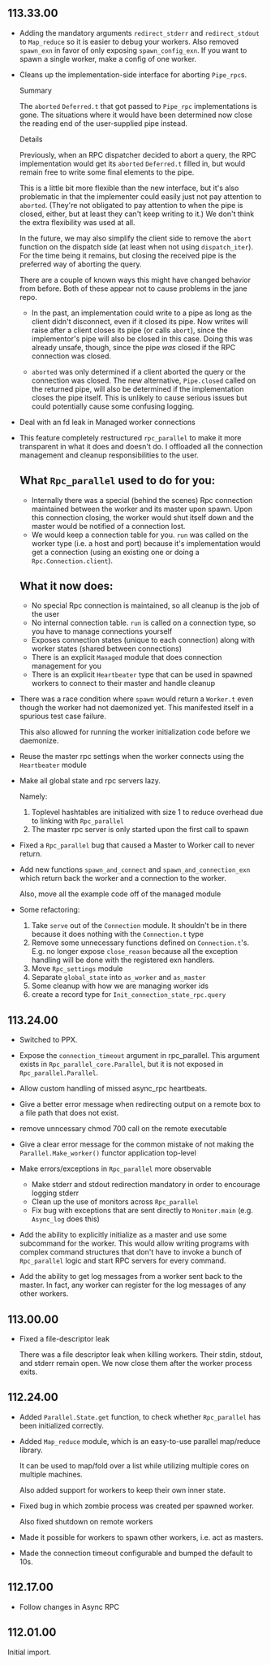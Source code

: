 ## 113.33.00

- Adding the mandatory arguments `redirect_stderr` and `redirect_stdout` to `Map_reduce` so it is easier to debug your workers.
  Also removed `spawn_exn` in favor of only exposing `spawn_config_exn`. If you want to spawn a single worker, make a config of one worker.

- Cleans up the implementation-side interface for aborting `Pipe_rpc`s.

  Summary

  The `aborted` `Deferred.t` that got passed to `Pipe_rpc` implementations is
  gone. The situations where it would have been determined now close the reading
  end of the user-supplied pipe instead.

  Details

  Previously, when an RPC dispatcher decided to abort a query, the RPC
  implementation would get its `aborted` `Deferred.t` filled in, but would remain
  free to write some final elements to the pipe.

  This is a little bit more flexible than the new interface, but it's also
  problematic in that the implementer could easily just not pay attention to
  `aborted`. (They're not obligated to pay attention to when the pipe is closed,
  either, but at least they can't keep writing to it.) We don't think the extra
  flexibility was used at all.

  In the future, we may also simplify the client side to remove the `abort`
  function on the dispatch side (at least when not using `dispatch_iter`). For the
  time being it remains, but closing the received pipe is the preferred way of
  aborting the query.

  There are a couple of known ways this might have changed behavior from before.
  Both of these appear not to cause problems in the jane repo.

  - In the past, an implementation could write to a pipe as long as the client
    didn't disconnect, even if it closed its pipe. Now writes will raise after
    a client closes its pipe (or calls `abort`), since the implementor's pipe will
    also be closed in this case. Doing this was already unsafe, though, since the
    pipe *was* closed if the RPC connection was closed.

  - `aborted` was only determined if a client aborted the query or the connection
    was closed. The new alternative, `Pipe.closed` called on the returned pipe,
    will also be determined if the implementation closes the pipe itself. This is
    unlikely to cause serious issues but could potentially cause some confusing
    logging.

- Deal with an fd leak in Managed worker connections

- This feature completely restructured `rpc_parallel` to make it more
  transparent in what it does and doesn't do. I offloaded all the
  connection management and cleanup responsibilities to the user.

  What `Rpc_parallel` used to do for you:
  ------------------------------------
   - Internally there was a special (behind the scenes) Rpc connection
     maintained between the worker and its master upon spawn. Upon this
     connection closing, the worker would shut itself down and the
     master would be notified of a connection lost.
   - We would keep a connection table for you. `run` was called on the
     worker type (i.e. a host and port) because it's implementation
     would get a connection (using an existing one or doing a
     `Rpc.Connection.client`).

  What it now does:
  -----------------
   - No special Rpc connection is maintained, so all cleanup is the job
     of the user
   - No internal connection table. `run` is called on a connection type,
     so you have to manage connections yourself
   - Exposes connection states (unique to each connection) along with
     worker states (shared between connections)
   - There is an explicit `Managed` module that does connection
     management for you
   - There is an explicit `Heartbeater` type that can be used in spawned
     workers to connect to their master and handle cleanup

- There was a race condition where `spawn` would return a `Worker.t` even though the worker had not daemonized yet.
  This manifested itself in a spurious test case failure.

  This also allowed for running the worker initialization code before we daemonize.

- Reuse the master rpc settings when the worker connects using the `Heartbeater` module

- Make all global state and rpc servers lazy.

  Namely:
  1) Toplevel hashtables are initialized with size 1 to reduce overhead due to linking with `Rpc_parallel`
  2) The master rpc server is only started upon the first call to spawn


- Fixed a `Rpc_parallel` bug that caused a Master to Worker call to never return.

- Add new functions `spawn_and_connect` and `spawn_and_connection_exn` which return back the worker and a connection to the worker.

  Also, move all the example code off of the managed module

- Some refactoring:

  1) Take `serve` out of the `Connection` module. It shouldn't be in there because it does nothing with the `Connection.t` type
  2) Remove some unnecessary functions defined on `Connection.t`'s. E.g. no longer expose `close_reason` because all the exception handling will be done with the registered exn handlers.
  3) Move `Rpc_settings` module
  4) Separate `global_state` into `as_worker` and `as_master`
  5) Some cleanup with how we are managing worker ids
  6) create a record type for `Init_connection_state_rpc.query`

## 113.24.00

- Switched to PPX.

- Expose the `connection_timeout` argument in rpc\_parallel. This argument
  exists in `Rpc_parallel_core.Parallel`, but it is not exposed in
  `Rpc_parallel.Parallel`.

- Allow custom handling of missed async\_rpc heartbeats.

- Give a better error message when redirecting output on a remote box to a file
  path that does not exist.

- remove unncessary chmod 700 call on the remote executable

- Give a clear error message for the common mistake of not making the
  `Parallel.Make_worker()` functor application top-level

- Make errors/exceptions in `Rpc_parallel` more observable

  - Make stderr and stdout redirection mandatory in order to encourage logging stderr
  - Clean up the use of monitors across `Rpc_parallel`
  - Fix bug with exceptions that are sent directly to `Monitor.main`
    (e.g. `Async_log` does this)

- Add the ability to explicitly initialize as a master and use some subcommand for the
  worker. This would allow writing programs with complex command structures that don't have
  to invoke a bunch of `Rpc_parallel` logic and start RPC servers for every command.


- Add the ability to get log messages from a worker sent back to the master.
  In fact, any worker can register for the log messages of any other workers.

## 113.00.00

- Fixed a file-descriptor leak

    There was a file descriptor leak when killing workers.  Their stdin,
    stdout, and stderr remain open. We now close them after the worker process
    exits.

## 112.24.00

- Added `Parallel.State.get` function, to check whether `Rpc_parallel` has been
  initialized correctly.
- Added `Map_reduce` module, which is an easy-to-use parallel map/reduce library.

  It can be used to map/fold over a list while utilizing multiple cores on multiple machines.

  Also added support for workers to keep their own inner state.

- Fixed bug in which  zombie process was created per spawned worker.

  Also fixed shutdown on remote workers

- Made it possible for workers to spawn other workers, i.e.  act as masters.

- Made the connection timeout configurable and bumped the default to 10s.

## 112.17.00

- Follow changes in Async RPC

## 112.01.00

Initial import.


